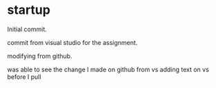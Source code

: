# startup
Initial commit. 

commit from visual studio for the assignment.

modifying from github.

was able to see the change I made on github from vs adding text on vs before I pull